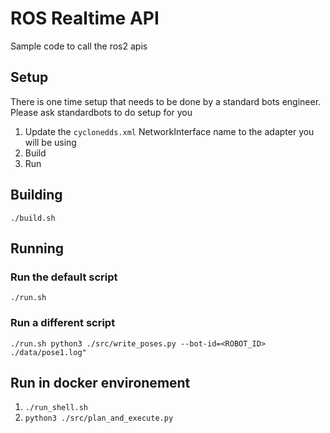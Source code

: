 # ROS Realtime API
Sample code to call the ros2 apis

## Setup
There is one time setup that needs to be done by a standard bots engineer. Please ask standardbots to do setup for you

1. Update the `cyclonedds.xml` NetworkInterface name to the adapter you will be using
2. Build
3. Run

## Building

```
./build.sh
```

## Running

### Run the default script

```
./run.sh
```

### Run a different script

```
./run.sh python3 ./src/write_poses.py --bot-id=<ROBOT_ID> ./data/pose1.log"
```

## Run in docker environement

1. `./run_shell.sh`
1. `python3 ./src/plan_and_execute.py`

